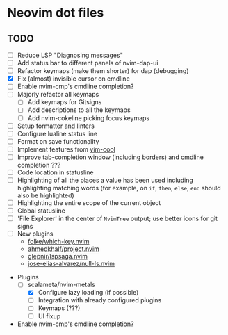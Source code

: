 # Neovim dot files

## TODO

- [ ] Reduce LSP "Diagnosing messages"
- [ ] Add status bar to different panels of nvim-dap-ui
- [ ] Refactor keymaps (make them shorter) for dap (debugging)
- [x] Fix (almost) invisible cursor on cmdline
- [ ] Enable nvim-cmp's cmdline completion?
- [ ] Majorly refactor all keymaps
  - [ ] Add keymaps for Gitsigns
  - [ ] Add descriptions to all the keymaps
  - [ ] Add nvim-cokeline picking focus keymaps
- [ ] Setup formatter and linters
- [ ] Configure lualine status line
- [ ] Format on save functionality
- [ ] Implement features from [vim-cool](https://github.com/romainl/vim-cool)
- [ ] Improve tab-completion window (including borders) and cmdline completion ???
- [ ] Code location in statusline
- [ ] Highlighting of all the places a value has been used including highlighting matching words (for example, on `if`, `then`, `else`, `end` should also be highlighted)
- [ ] Highlighting the entire scope of the current object
- [ ] Global statusline
- [ ] 'File Explorer' in the center of `NvimTree` output; use better icons for git signs
- [ ] New plugins
  - [folke/which-key.nvim](https://github.com/folke/which-key.nvim)
  - [ahmedkhalf/project.nvim](https://github.com/ahmedkhalf/project.nvim)
  - [glepnir/lspsaga.nvim](https://github.com/glepnir/lspsaga.nvim)
  - [jose-elias-alvarez/null-ls.nvim](https://github.com/jose-elias-alvarez/null-ls.nvim)
- Plugins
  - [ ] scalameta/nvim-metals
    - [x] Configure lazy loading (if possible)
    - [ ] Integration with already configured plugins
    - [ ] Keymaps (???)
    - [ ] UI fixup
- Enable nvim-cmp's cmdline completion?
